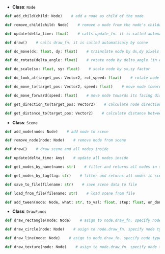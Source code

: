 - **Class**: `Node`
```python
def add_child(child: Node)    # add a node as child of the node
```
```python
def remove_child(child: Node)    # remove a node from the node's children
```
```python
def update(delta_time: float)    # calls update_fn. it is called automaticaly by scene 
```
```python
def draw()    # calls draw_fn. it is called automaticaly by scene 
```
```python
def do_move(dx: float, dy: float)    # trainslate node by dx,dy pixels
```
```python
def do_rotate(delta_angle: float)    # rotate node by delta_angle (in degrees)
```
```python
def do_scale(sx: float, sy: float)    # scale node by sx,sy factor
```
```python
def do_look_at(target_pos: Vector2, rot_speed: float)    # rotate node towards target_pos smoothly by rot_speed
```
```python
def do_move_to(target_pos: Vector2, speed: float)    # move node towards target_pos by speed
```
```python
def do_move_forward(speed: float)    # move node towards its facing direction (its right side)
```
```python
def get_direction_to(target_pos: Vector2)    # calculate node direction to target_pos
```
```python
def get_distance_to(target_pos: Vector2)    # calculate distance between node and target_pos
```

- **Class**: `Scene`
```python
def add_node(node: Node)    # add node to scene
```
```python
def remove_node(node: Node)    # remove node from scene
```
```python
def draw()    # draw scene and all nodes inside
```
```python
def update(delta_time: Any)    # update all nodes inside
```
```python
def get_nodes_by_name(name: str)    # filter and returns all nodes in scene with specified name
```
```python
def get_nodes_by_tag(tag: str)    # filter and returns all nodes in scene with specified tag
```
```python
def save_to_file(filename: str)    # save scene data to file
```
```python
def load_from_file(filename: str)    # load scene from file
```
```python
def add_tween(node: Node, what: str, to_val: float, step: float, on_done: None)    # add tween to node
```

- **Class**: `DrawFuncs`
```python
def draw_rectangle(node: Node)    # asign to node.draw_fn. specify node type as a rectangle
```
```python
def draw_circle(node: Node)    # asign to node.draw_fn. specify node type as a circle
```
```python
def draw_line(node: Node)    # asign to node.draw_fn. specify node type as a line
```
```python
def draw_texture(node: Node)    # asign to node.draw_fn. specify node type as a texture
```

